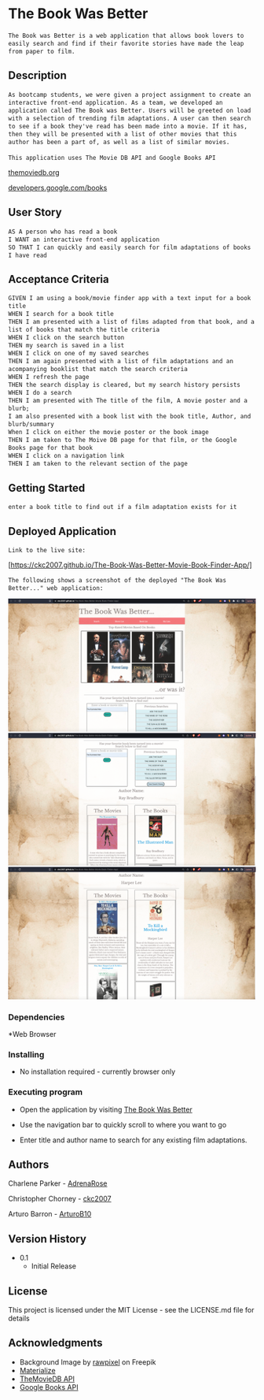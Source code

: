 # The Book Was Better

```
The Book was Better is a web application that allows book lovers to easily search and find if their favorite stories have made the leap from paper to film.
```

## Description

```
As bootcamp students, we were given a project assignment to create an interactive front-end application. As a team, we developed an application called The Book was Better. Users will be greeted on load with a selection of trending film adaptations. A user can then search to see if a book they've read has been made into a movie. If it has, then they will be presented with a list of other movies that this author has been a part of, as well as a list of similar movies.

This application uses The Movie DB API and Google Books API
```

[themoviedb.org](https://www.themoviedb.org/)

[developers.google.com/books](https://developers.google.com/books)

## User Story

```
AS A person who has read a book
I WANT an interactive front-end application
SO THAT I can quickly and easily search for film adaptations of books I have read
```

## Acceptance Criteria

```
GIVEN I am using a book/movie finder app with a text input for a book title
WHEN I search for a book title
THEN I am presented with a list of films adapted from that book, and a list of books that match the title criteria
WHEN I click on the search button
THEN my search is saved in a list
WHEN I click on one of my saved searches
THEN I am again presented with a list of film adaptations and an acompanying booklist that match the search criteria
WHEN I refresh the page
THEN the search display is cleared, but my search history persists
WHEN I do a search
THEN I am presented with The title of the film, A movie poster and a blurb;
I am also presented with a book list with the book title, Author, and blurb/summary
When I click on either the movie poster or the book image
THEN I am taken to The Moive DB page for that film, or the Google Books page for that book
WHEN I click on a navigation link
THEN I am taken to the relevant section of the page
```

## Getting Started

```
enter a book title to find out if a film adaptation exists for it
```

## Deployed Application

```
Link to the live site:
```

[https://ckc2007.github.io/The-Book-Was-Better-Movie-Book-Finder-App/]

```
The following shows a screenshot of the deployed "The Book Was Better..." web application:
```

![demo page](./assets/images/book_img1.png)
![demo page](./assets/images/book_img2.png)
![demo page](./assets/images/book_img3.png)

### Dependencies

\*Web Browser

### Installing

- No installation required - currently browser only

### Executing program

- Open the application by visiting [The Book Was Better](https://www.https://ckc2007.github.io/The-Book-Was-Better-Movie-Book-Finder-App/)

- Use the navigation bar to quickly scroll to where you want to go

- Enter title and author name to search for any existing film adaptations.

## Authors

Charlene Parker - [AdrenaRose](https://github.com/adrenarose)

Christopher Chorney - [ckc2007](https://github.com/ckc2007)

Arturo Barron - [ArturoB10](https://github.com/arturob10)

## Version History

- 0.1
  - Initial Release

## License

This project is licensed under the MIT License - see the LICENSE.md file for details

## Acknowledgments

- Background Image by [rawpixel]("https://www.freepik.com/free-photo/vintage-textured-watercolor-paper-background_15599882.htm#query=parchment&position=7&from_view=keyword&track=sph") on Freepik
- [Materialize](https://materializecss.com/getting-started.html)
- [TheMovieDB API](https://developers.themoviedb.org/3/getting-started/introduction)
- [Google Books API](https://developers.google.com/books)
